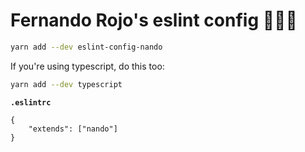 # Fernando Rojo's eslint config 🏋🏻‍♂️

```sh
yarn add --dev eslint-config-nando
```

If you're using typescript, do this too:

```sh
yarn add --dev typescript
```

**`.eslintrc`**

```
{
	"extends": ["nando"]
}
```
